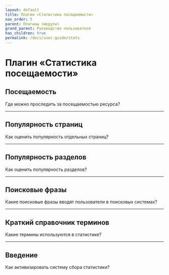 ```yaml
---
layout: default
title: Плагин «Статистика посещаемости»
nav_order: 5
parent: Плагины (модули)
grand_parent: Руководство пользователя
has_children: true
permalink: /docs/user-guide/stats
---
```


# Плагин «Статистика посещаемости»

## Посещаемость

Где можно проследить за посещаемостью ресурса?

---

## Популярность страниц

Как оценить популярность отдельных страниц?

---

## Популярность разделов

Как оценить популярность разделов?

---

## Поисковые фразы

Какие поисковые фразы вводят пользователи в поисковых системах?

---

## Краткий справочник терминов

Какие термины используются в статистике?

---

## Введение

Как активизировать систему сбора статистики?